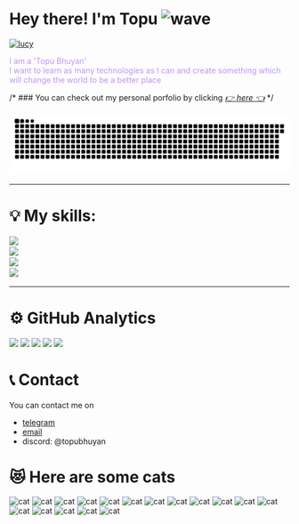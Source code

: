 
# Hey there! I'm Topu <img alt="wave" src="https://media.giphy.com/media/hvRJCLFzcasrR4ia7z/giphy.gif" width="25px">

[![lucy](/lucy.gif)](https://ddjerqq.github.io)

<p style="color: #bd93f9;">
    I am a 'Topu Bhuyan'<br>
    I want to learn as many technologies as I can and create something which will change the world to be a better place<br>
</p>

/* ### You can check out my personal porfolio by clicking *[👉 here 👈](https://ddjerqq.github.io)*  */

<picture>
    <source media="(prefers-color-scheme: dark)" srcset="https://raw.githubusercontent.com/ddjerqq/ddjerqq/986ba9bd939bd74c827359a6108769d441d1b604/github-contribution-grid-snake-dark.svg">
    <source media="(prefers-color-scheme: light)" srcset="https://raw.githubusercontent.com/ddjerqq/ddjerqq/986ba9bd939bd74c827359a6108769d441d1b604/github-contribution-grid-snake.svg">
    <img alt="github contribution grid snake animation" src="https://raw.githubusercontent.com/ddjerqq/ddjerqq/986ba9bd939bd74c827359a6108769d441d1b604/github-contribution-grid-snake.svg">
</picture>

----

# 💡 My skills:

<div align="start">
    <img src="https://skillicons.dev/icons?i=html,css,js,tailwind,npm," /><br/>
    <img src="https://skillicons.dev/icons?i=c,cs,cpp,dotnet" /><br/>
    <img src="https://skillicons.dev/icons?i=wasm,rocket,actix,raspberrypi,sqlite,postgres,redis,mysql,notion" /><br/>
    <img src="https://skillicons.dev/icons?i=obsidian,linux,kali,ubuntu,git,github" />
</p>

----

# ⚙️ GitHub Analytics
![](http://github-profile-summary-cards.vercel.app/api/cards/profile-details?username=xvy45&theme=default)
![](http://github-profile-summary-cards.vercel.app/api/cards/repos-per-language?username=xvy45&theme=default)
![](http://github-profile-summary-cards.vercel.app/api/cards/most-commit-language?username=xvy45&theme=default)
![](http://github-profile-summary-cards.vercel.app/api/cards/stats?username=xvy45&theme=default)
![](http://github-profile-summary-cards.vercel.app/api/cards/productive-time?username=xvy45&theme=default&utcOffset=8)

# 📞 Contact
You can contact me on
- [telegram](https://t.me/@topu_bhuyan)
- [email](mailto://tofayelahamdtofo@gmail.com)
- discord: @topubhuyan

# 😻 Here are some cats

<div>
    <img alt="cat" src="https://cdn3.emoji.gg/emojis/7601-pixel-toro-spin.gif" width="30" height="30"/>
    <img alt="cat" src="https://cdn3.emoji.gg/emojis/4438-snackingcat.gif" width="30" height="30"/>
    <img alt="cat" src="https://cdn3.emoji.gg/emojis/6844-pixel-toro-heartdance.gif" width="30" height="30"/>
    <img alt="cat" src="https://cdn3.emoji.gg/emojis/7525-pixel-cat-tantrum.gif" width="30" height="30"/>
    <img alt="cat" src="https://cdn3.emoji.gg/emojis/3216-pixel-toro-fright.gif" width="30" height="30"/>
    <img alt="cat" src="https://cdn3.emoji.gg/emojis/1311-pixel-cat-makeupkiss.gif" width="30" height="30"/>
    <img alt="cat" src="https://cdn3.emoji.gg/emojis/6189-pixel-toro-livid.gif" width="30" height="30"/>
    <img alt="cat" src="https://cdn3.emoji.gg/emojis/3420-pixel-cat-stare.gif" width="30" height="30"/>
    <img alt="cat" src="https://cdn3.emoji.gg/emojis/4837-pixel-cat-aha.gif" width="30" height="30"/>
    <img alt="cat" src="https://cdn3.emoji.gg/emojis/7024-pixel-cat-hottea.gif" width="30" height="30"/>
    <img alt="cat" src="https://cdn3.emoji.gg/emojis/4202-pixel-cat-adoration.gif" width="30" height="30"/>
    <img alt="cat" src="https://cdn3.emoji.gg/emojis/3111-pixel-toro-sleepy.gif" width="30" height="30"/>
    <img alt="cat" src="https://cdn3.emoji.gg/emojis/9793-pixel-toro-loveletter.gif" width="30" height="30"/>
    <img alt="cat" src="https://cdn3.emoji.gg/emojis/4673-pixel-toro-confused.gif" width="30" height="30"/>
    <img alt="cat" src="https://cdn3.emoji.gg/emojis/6682-pixel-toro-cellphone.gif" width="30" height="30"/>
    <img alt="cat" src="https://cdn3.emoji.gg/emojis/9302-pixel-toro-kissblow.gif" width="30" height="30"/>
    <img alt="cat" src="https://cdn3.emoji.gg/emojis/6834-pixel-toro-blanket.gif" width="30" height="30"/>
</div>
